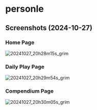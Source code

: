 # personle

## Screenshots (2024-10-27)
### Home Page
![20241027_20h28m15s_grim](https://github.com/user-attachments/assets/4cafc446-47b8-458d-abef-26688680711f)

### Daily Play Page
![20241027_20h29m54s_grim](https://github.com/user-attachments/assets/3dd44c48-7740-4bac-93dc-0a8ee44d38b1)

### Compendium Page
![20241027_20h30m05s_grim](https://github.com/user-attachments/assets/aeaaa151-baf2-4271-87be-a969a4a1057d)

